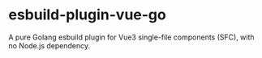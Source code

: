 # esbuild-plugin-vue-go
A pure Golang esbuild plugin for Vue3 single-file components (SFC), with no Node.js dependency.
